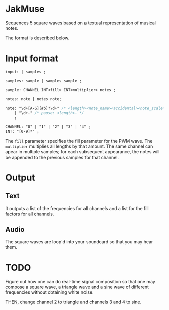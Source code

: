 JakMuse
=======

Sequences 5 square waves based on a textual representation of musical notes.

The format is described below.

Input format
============

```yacc
input: | samples ;

samples: sample | samples sample ;

sample: CHANNEL INT<fill> INT<multiplier> notes ;

notes: note | notes note;

note: "\d+[A-G][#b]?\d+" /* <length><note_name><accidental><note_scale> */
    | "\d+-" /* pause: <length>- */
    ;

CHANNEL: "0" | "1" | "2" | "3" | "4" ;
INT: "[0-9]*" ;
```

The `fill` parameter specifies the fill parameter for the PWM wave.
The `multiplier` multiplies all lengths by that amount.
The same channel can apear in multiple samples; for each subsequent appearance, the notes will be appended to the previous samples for that channel.

Output
======

Text
----

It outputs a list of the frequencies for all channels and a list for the fill factors for all channels.

Audio
-----

The square waves are loop'd into your soundcard so that you may hear them.

TODO
====

Figure out how one can do real-time signal composition so that one may compose a square wave, a triangle wave and a sine wave of different frequencies without obtaining white noise.

THEN, change channel 2 to triangle and channels 3 and 4 to sine.
